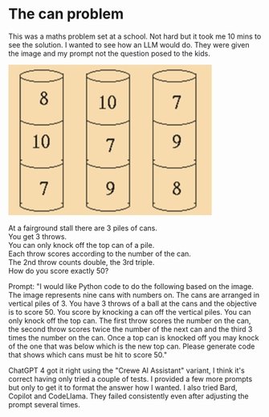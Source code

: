 # The can problem
This was a maths problem set at a school. Not hard but it took me 10 mins to see the solution. I wanted to see how an LLM would do. They were given the image and my prompt not the question posed to the kids.
  
 ![The cans](cans.png)
  
At a fairground stall there are 3 piles of cans.  
You get 3 throws.  
You can only knock off the top can of a pile.  
Each throw scores according to the number of the can.  
The 2nd throw counts double, the 3rd triple.  
How do you score exactly 50? 

Prompt:
"I would like Python code to do the following based on the image. The image represents nine cans with numbers on. The cans are arranged in vertical piles of 3. You have 3 throws of a ball at the cans and the objective is to score 50. You score by knocking a can off the vertical piles. You can only knock off the top can. The first throw scores the number on the can, the second throw scores twice the number of the next can and the third 3 times the number on the can. Once a top can is knocked off you may knock of the one that was below which is the new top can.  Please generate code that shows which cans must be hit to score 50."

ChatGPT 4 got it right using the "Crewe AI Assistant" variant, I think it's correct having only tried a couple of tests.
I provided a few more prompts but only to get it to format the answer how I wanted. I also tried Bard, Copilot and CodeLlama. They failed consistently even after adjusting the prompt several times.
 
